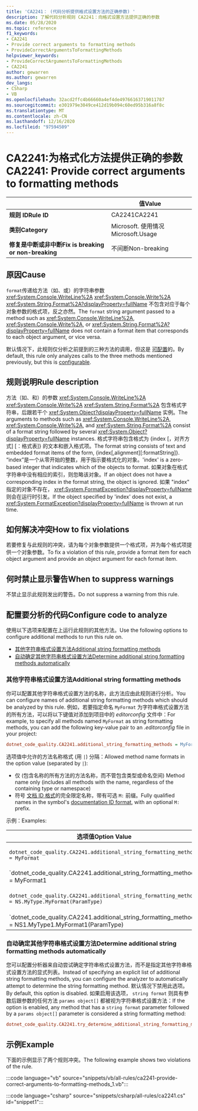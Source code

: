 ```yaml
---
title: 'CA2241： (代码分析提供格式设置方法的正确参数) '
description: 了解代码分析规则 CA2241：向格式设置方法提供正确的参数
ms.date: 05/28/2020
ms.topic: reference
f1_keywords:
- CA2241
- Provide correct arguments to formatting methods
- ProvideCorrectArgumentsToFormattingMethods
helpviewer_keywords:
- ProvideCorrectArgumentsToFormattingMethods
- CA2241
author: gewarren
ms.author: gewarren
dev_langs:
- CSharp
- VB
ms.openlocfilehash: 32acd2ffc4b66660a4ef4de49766163719011787
ms.sourcegitcommit: e301979e3049ce412d19b094c60ed95b316a8f8c
ms.translationtype: MT
ms.contentlocale: zh-CN
ms.lasthandoff: 12/16/2020
ms.locfileid: "97594509"
---
```

# <a name="ca2241-provide-correct-arguments-to-formatting-methods"></a><span data-ttu-id="fcf1a-103">CA2241:为格式化方法提供正确的参数</span><span class="sxs-lookup"><span data-stu-id="fcf1a-103">CA2241: Provide correct arguments to formatting methods</span></span>

| | <span data-ttu-id="fcf1a-104">值</span><span class="sxs-lookup"><span data-stu-id="fcf1a-104">Value</span></span> |
|-|-|
| <span data-ttu-id="fcf1a-105">**规则 ID**</span><span class="sxs-lookup"><span data-stu-id="fcf1a-105">**Rule ID**</span></span> |<span data-ttu-id="fcf1a-106">CA2241</span><span class="sxs-lookup"><span data-stu-id="fcf1a-106">CA2241</span></span>|
| <span data-ttu-id="fcf1a-107">**类别**</span><span class="sxs-lookup"><span data-stu-id="fcf1a-107">**Category**</span></span> |<span data-ttu-id="fcf1a-108">Microsoft. 使用情况</span><span class="sxs-lookup"><span data-stu-id="fcf1a-108">Microsoft.Usage</span></span>|
| <span data-ttu-id="fcf1a-109">**修复是中断或非中断**</span><span class="sxs-lookup"><span data-stu-id="fcf1a-109">**Fix is breaking or non-breaking**</span></span> |<span data-ttu-id="fcf1a-110">不间断</span><span class="sxs-lookup"><span data-stu-id="fcf1a-110">Non-breaking</span></span>|

## <a name="cause"></a><span data-ttu-id="fcf1a-111">原因</span><span class="sxs-lookup"><span data-stu-id="fcf1a-111">Cause</span></span>

<span data-ttu-id="fcf1a-112">`format`传递给方法（如、或）的字符串参数 <xref:System.Console.WriteLine%2A> <xref:System.Console.Write%2A> <xref:System.String.Format%2A?displayProperty=fullName> 不包含对应于每个对象参数的格式项，反之亦然。</span><span class="sxs-lookup"><span data-stu-id="fcf1a-112">The `format` string argument passed to a method such as <xref:System.Console.WriteLine%2A>,  <xref:System.Console.Write%2A>, or  <xref:System.String.Format%2A?displayProperty=fullName> does not contain a format item that corresponds to each object argument, or vice versa.</span></span>

<span data-ttu-id="fcf1a-113">默认情况下，此规则仅分析之前提到的三种方法的调用，但这是 [可配置](#configure-code-to-analyze)的。</span><span class="sxs-lookup"><span data-stu-id="fcf1a-113">By default, this rule only analyzes calls to the three methods mentioned previously, but this is [configurable](#configure-code-to-analyze).</span></span>

## <a name="rule-description"></a><span data-ttu-id="fcf1a-114">规则说明</span><span class="sxs-lookup"><span data-stu-id="fcf1a-114">Rule description</span></span>

<span data-ttu-id="fcf1a-115">方法（如、和）的参数 <xref:System.Console.WriteLine%2A> <xref:System.Console.Write%2A> <xref:System.String.Format%2A> 包含格式字符串，后跟若干个 <xref:System.Object?displayProperty=fullName> 实例。</span><span class="sxs-lookup"><span data-stu-id="fcf1a-115">The arguments to methods such as <xref:System.Console.WriteLine%2A>, <xref:System.Console.Write%2A>, and <xref:System.String.Format%2A> consist of a format string followed by several <xref:System.Object?displayProperty=fullName> instances.</span></span> <span data-ttu-id="fcf1a-116">格式字符串包含格式为 {index [，对齐方式] [：格式表]} 的文本和嵌入格式项。</span><span class="sxs-lookup"><span data-stu-id="fcf1a-116">The format string consists of text and embedded format items of the form, {index[,alignment][:formatString]}.</span></span> <span data-ttu-id="fcf1a-117">“index”是一个从零开始的整数，用于指示要格式化的对象。</span><span class="sxs-lookup"><span data-stu-id="fcf1a-117">'index' is a zero-based integer that indicates which of the objects to format.</span></span> <span data-ttu-id="fcf1a-118">如果对象在格式字符串中没有相应的索引，则忽略该对象。</span><span class="sxs-lookup"><span data-stu-id="fcf1a-118">If an object does not have a corresponding index in the format string, the object is ignored.</span></span> <span data-ttu-id="fcf1a-119">如果 "index" 指定的对象不存在， <xref:System.FormatException?displayProperty=fullName> 则会在运行时引发。</span><span class="sxs-lookup"><span data-stu-id="fcf1a-119">If the object specified by 'index' does not exist, a <xref:System.FormatException?displayProperty=fullName> is thrown at run time.</span></span>

## <a name="how-to-fix-violations"></a><span data-ttu-id="fcf1a-120">如何解决冲突</span><span class="sxs-lookup"><span data-stu-id="fcf1a-120">How to fix violations</span></span>

<span data-ttu-id="fcf1a-121">若要修复与此规则的冲突，请为每个对象参数提供一个格式项，并为每个格式项提供一个对象参数。</span><span class="sxs-lookup"><span data-stu-id="fcf1a-121">To fix a violation of this rule, provide a format item for each object argument and provide an object argument for each format item.</span></span>

## <a name="when-to-suppress-warnings"></a><span data-ttu-id="fcf1a-122">何时禁止显示警告</span><span class="sxs-lookup"><span data-stu-id="fcf1a-122">When to suppress warnings</span></span>

<span data-ttu-id="fcf1a-123">不禁止显示此规则发出的警告。</span><span class="sxs-lookup"><span data-stu-id="fcf1a-123">Do not suppress a warning from this rule.</span></span>

## <a name="configure-code-to-analyze"></a><span data-ttu-id="fcf1a-124">配置要分析的代码</span><span class="sxs-lookup"><span data-stu-id="fcf1a-124">Configure code to analyze</span></span>

<span data-ttu-id="fcf1a-125">使用以下选项来配置在上运行此规则的其他方法。</span><span class="sxs-lookup"><span data-stu-id="fcf1a-125">Use the following options to configure additional methods to run this rule on.</span></span>

- [<span data-ttu-id="fcf1a-126">其他字符串格式设置方法</span><span class="sxs-lookup"><span data-stu-id="fcf1a-126">Additional string formatting methods</span></span>](#additional-string-formatting-methods)
- [<span data-ttu-id="fcf1a-127">自动确定其他字符串格式设置方法</span><span class="sxs-lookup"><span data-stu-id="fcf1a-127">Determine additional string formatting methods automatically</span></span>](#determine-additional-string-formatting-methods-automatically)

### <a name="additional-string-formatting-methods"></a><span data-ttu-id="fcf1a-128">其他字符串格式设置方法</span><span class="sxs-lookup"><span data-stu-id="fcf1a-128">Additional string formatting methods</span></span>

<span data-ttu-id="fcf1a-129">你可以配置其他字符串格式设置方法的名称，此方法应由此规则进行分析。</span><span class="sxs-lookup"><span data-stu-id="fcf1a-129">You can configure names of additional string formatting methods which should be analyzed by this rule.</span></span> <span data-ttu-id="fcf1a-130">例如，若要指定命名 `MyFormat` 为字符串格式设置方法的所有方法，可以将以下键值对添加到项目中的 *editorconfig* 文件中：</span><span class="sxs-lookup"><span data-stu-id="fcf1a-130">For example, to specify all methods named `MyFormat` as string formatting methods, you can add the following key-value pair to an *.editorconfig* file in your project:</span></span>

```ini
dotnet_code_quality.CA2241.additional_string_formatting_methods = MyFormat
```

<span data-ttu-id="fcf1a-131">选项值中允许的方法名称格式 (用 `|`) 分隔：</span><span class="sxs-lookup"><span data-stu-id="fcf1a-131">Allowed method name formats in the option value (separated by `|`):</span></span>

- <span data-ttu-id="fcf1a-132">仅 (包含名称的所有方法的方法名称，而不管包含类型或命名空间) </span><span class="sxs-lookup"><span data-stu-id="fcf1a-132">Method name only (includes all methods with the name, regardless of the containing type or namespace)</span></span>
- <span data-ttu-id="fcf1a-133">符号 [文档 ID 格式](../../../csharp/programming-guide/xmldoc/processing-the-xml-file.md#id-strings)的完全限定名称，带有可选 `M:` 前缀。</span><span class="sxs-lookup"><span data-stu-id="fcf1a-133">Fully qualified names in the symbol's [documentation ID format](../../../csharp/programming-guide/xmldoc/processing-the-xml-file.md#id-strings), with an optional `M:` prefix.</span></span>

<span data-ttu-id="fcf1a-134">示例：</span><span class="sxs-lookup"><span data-stu-id="fcf1a-134">Examples:</span></span>

| <span data-ttu-id="fcf1a-135">选项值</span><span class="sxs-lookup"><span data-stu-id="fcf1a-135">Option Value</span></span> | <span data-ttu-id="fcf1a-136">总结</span><span class="sxs-lookup"><span data-stu-id="fcf1a-136">Summary</span></span> |
| --- | --- |
|`dotnet_code_quality.CA2241.additional_string_formatting_methods = MyFormat` | <span data-ttu-id="fcf1a-137">匹配编译中命名的所有方法 `MyFormat`</span><span class="sxs-lookup"><span data-stu-id="fcf1a-137">Matches all methods named `MyFormat` in the compilation</span></span>
|`dotnet_code_quality.CA2241.additional_string_formatting_methods = MyFormat1|MyFormat2` | <span data-ttu-id="fcf1a-138">`MyFormat1`在编译中匹配名为或的所有方法 `MyFormat2`</span><span class="sxs-lookup"><span data-stu-id="fcf1a-138">Matches all methods named either `MyFormat1` or `MyFormat2` in the compilation</span></span>
|`dotnet_code_quality.CA2241.additional_string_formatting_methods = NS.MyType.MyFormat(ParamType)` | <span data-ttu-id="fcf1a-139">`MyFormat`与给定的完全限定签名匹配特定方法</span><span class="sxs-lookup"><span data-stu-id="fcf1a-139">Matches specific method `MyFormat` with given fully qualified signature</span></span>
|`dotnet_code_quality.CA2241.additional_string_formatting_methods = NS1.MyType1.MyFormat1(ParamType)|NS2.MyType2.MyFormat2(ParamType)` | <span data-ttu-id="fcf1a-140">与特定方法 `MyFormat1` 和 `MyFormat2` 具有相应完全限定的签名匹配</span><span class="sxs-lookup"><span data-stu-id="fcf1a-140">Matches specific methods `MyFormat1` and `MyFormat2` with respective fully qualified signature</span></span>

### <a name="determine-additional-string-formatting-methods-automatically"></a><span data-ttu-id="fcf1a-141">自动确定其他字符串格式设置方法</span><span class="sxs-lookup"><span data-stu-id="fcf1a-141">Determine additional string formatting methods automatically</span></span>

<span data-ttu-id="fcf1a-142">您可以配置分析器来自动尝试确定字符串格式设置方法，而不是指定其他字符串格式设置方法的显式列表。</span><span class="sxs-lookup"><span data-stu-id="fcf1a-142">Instead of specifying an explicit list of additional string formatting methods, you can configure the analyzer to automatically attempt to determine the string formatting method.</span></span> <span data-ttu-id="fcf1a-143">默认情况下禁用此选项。</span><span class="sxs-lookup"><span data-stu-id="fcf1a-143">By default, this option is disabled.</span></span> <span data-ttu-id="fcf1a-144">如果启用该选项， `string format` 则具有参数后跟参数的任何方法 `params object[]` 都被视为字符串格式设置方法：</span><span class="sxs-lookup"><span data-stu-id="fcf1a-144">If the option is enabled, any method that has a `string format` parameter followed by a `params object[]` parameter is considered a string formatting method:</span></span>

```ini
dotnet_code_quality.CA2241.try_determine_additional_string_formatting_methods_automatically = true
```

## <a name="example"></a><span data-ttu-id="fcf1a-145">示例</span><span class="sxs-lookup"><span data-stu-id="fcf1a-145">Example</span></span>

<span data-ttu-id="fcf1a-146">下面的示例显示了两个规则冲突。</span><span class="sxs-lookup"><span data-stu-id="fcf1a-146">The following example shows two violations of the rule.</span></span>

:::code language="vb" source="snippets/vb/all-rules/ca2241-provide-correct-arguments-to-formatting-methods_1.vb":::

:::code language="csharp" source="snippets/csharp/all-rules/ca2241.cs" id="snippet1":::
